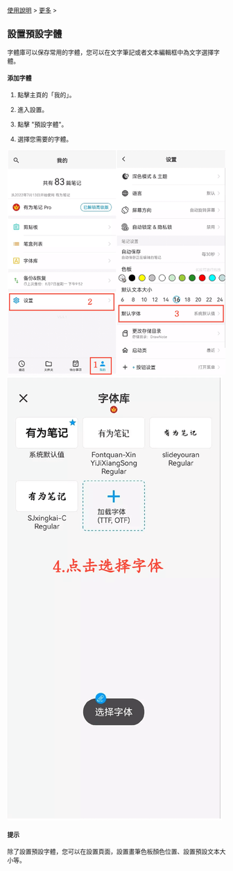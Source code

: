 [使用說明](/dragonnest/drawnote/manual/zh) > [更多](/dragonnest/drawnote/manual/zh/more) >

設置預設字體
---
字體庫可以保存常用的字體，您可以在文字筆記或者文本編輯框中為文字選擇字體。

#### 添加字體
1. 點擊主頁的「我的」。

2. 進入設置。

3. 點擊 "預設字體"。

4. 選擇您需要的字體。


![](imgs/set_default_font1.png)
![](imgs/set_default_font2.png)

#### 提示
除了設置預設字體，您可以在設置頁面，設置畫筆色板顏色位置、設置預設文本大小等。